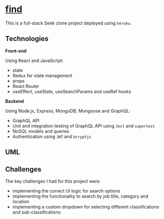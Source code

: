 # [find](https://github.com/vnim94/find)

This is a full-stack Seek clone project deployed using `heroku`.

## Technologies

**Front-end**

Using React and JavaScript:

- state
- Redux for state management
- props
- React Router
- useEffect, useState, useSearchParams and useRef hooks

**Backend**

Using Node.js, Express, MongoDB, Mongoose and GraphQL:

- GraphQL API
- Unit and integration testing of GraphQL API using `Jest` and `supertest`
- NoSQL models and queries
- Authentication using `JWT` and `bcryptjs`

## UML

## Challenges

The key challenges I had for this project were:

- implementing the correct UI logic for search options
- implementing the functionality to search by job title, category and location
- implementing a custom dropdown for selecting different classifications and sub-classifications